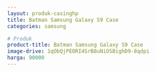 ```yaml
---
layout: produk-casinghp
title: Batman Samsung Galaxy S9 Case
categories: samsung

# Produk
product-title: Batman Samsung Galaxy S9 Case
image-drive: 1qObQjPEORI4SrB8uNiOSBighD9-8qdpi
harga: 90000
---
```

